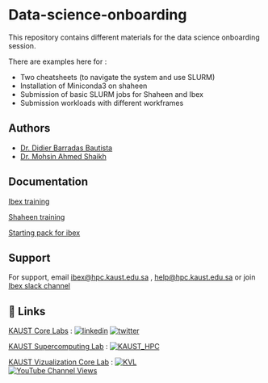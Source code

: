 # Data-science-onboarding

This repository contains different materials for the data science onboarding session.

There are examples here for : 
- Two cheatsheets (to navigate the system and use SLURM)
- Installation of Miniconda3 on shaheen 
- Submission of basic SLURM jobs for Shaheen and Ibex
- Submission workloads with different workframes



## Authors

- [Dr. Didier Barradas Bautista](https://www.github.com/D-barradas)
- [Dr. Mohsin Ahmed Shaikh](https://www.hpc.kaust.edu.sa/team)


## Documentation

[Ibex training](https://docs.hpc.kaust.edu.sa/training/ibex_user_training.html)

[Shaheen training](https://docs.hpc.kaust.edu.sa/training/shaheen_user_training.html)

<!-- [KSL How-To repository](https://kaust-supercomputing-lab.atlassian.net/l/cp/tAG1wkA0) -->

[Starting pack for ibex](https://wiki.vis.kaust.edu.sa/dstools#ibex_starting_pack)




## Support

For support, email ibex@hpc.kaust.edu.sa , help@hpc.kaust.edu.sa or join [Ibex slack channel](https://kaust-ibex.slack.com/)



## 🔗 Links

[KAUST Core Labs](https://corelabs.kaust.edu.sa/
) : 
[![linkedin](https://img.shields.io/badge/linkedin-0A66C2?style=for-the-badge&logo=linkedin&logoColor=white)](https://www.linkedin.com/company/kaust-core-labs/about/) [![twitter](https://img.shields.io/badge/twitter-1DA1F2?style=for-the-badge&logo=twitter&logoColor=white)](https://twitter.com/kaust_corelabs)

[KAUST Supercomputing Lab](https://www.hpc.kaust.edu.sa/) : 
[![KAUST_HPC](https://img.shields.io/badge/twitter-1DA1F2?style=for-the-badge&logo=twitter&logoColor=white)](https://twitter.com/KAUST_HPC) 

[KAUST Vizualization Core Lab](https://corelabs.kaust.edu.sa/labs/detail/visualization-core-lab) :
[![KVL](https://img.shields.io/badge/twitter-1DA1F2?style=for-the-badge&logo=twitter&logoColor=white)](https://twitter.com/KAUST_Vislab)  
[![YouTube Channel Views](https://img.shields.io/youtube/channel/views/UCR1RFwgvADo5CutK0LnZRrw?style=social)](https://www.youtube.com/channel/UCR1RFwgvADo5CutK0LnZRrw)
